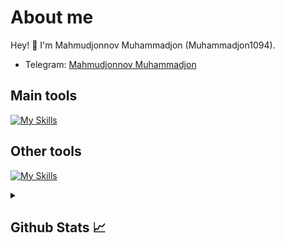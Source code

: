 # About me
<p>Hey! 👋 I'm Mahmudjonnov Muhammadjon (Muhammadjon1094).</p>

- Telegram:                           [Mahmudjonnov Muhammadjon](https://t.me/marveluuu1094)
## Main tools
[![My Skills](https://skillicons.dev/icons?i=python,django,postgresql)](https://skillicons.dev)

## Other tools
[![My Skills](https://skillicons.dev/icons?i=git,github,vscode,pycharm,postman)](https://skillicons.dev)

<details>
  <summary><b><h2>Github Stats 📈 <h2></b></summary>
  <a href="https://github.com/Muhammadjon1094">
    <p align="left">
      <img src="https://github-profile-summary-cards.vercel.app/api/cards/profile-details?username=Muhammadjon1094&theme=github_dark">
      <img align="left" src="https://github-profile-summary-cards.vercel.app/api/cards/stats?username=Muhammadjon1094&theme=github_dark">
      <img align="left" src="https://github-profile-summary-cards.vercel.app/api/cards/productive-time?username=Muhammadjon1094&theme=github_dark&utcOffset=5"><br>
    </p>
  </a> 
</details>
